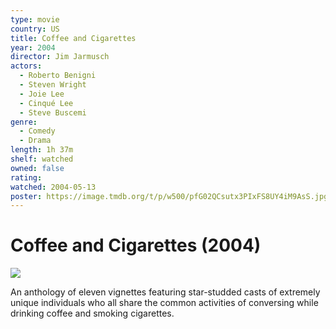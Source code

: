 ```yaml
---
type: movie
country: US
title: Coffee and Cigarettes
year: 2004
director: Jim Jarmusch
actors:
  - Roberto Benigni
  - Steven Wright
  - Joie Lee
  - Cinqué Lee
  - Steve Buscemi
genre:
  - Comedy
  - Drama
length: 1h 37m
shelf: watched
owned: false
rating:
watched: 2004-05-13
poster: https://image.tmdb.org/t/p/w500/pfG02QCsutx3PIxFS8UY4iM9AsS.jpg
---
```


# Coffee and Cigarettes (2004)

![](https://image.tmdb.org/t/p/w500/pfG02QCsutx3PIxFS8UY4iM9AsS.jpg)

An anthology of eleven vignettes featuring star-studded casts of extremely unique individuals who all share the common activities of conversing while drinking coffee and smoking cigarettes.